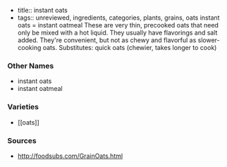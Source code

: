 - title:: instant oats
- tags:: unreviewed, ingredients, categories, plants, grains, oats
instant oats = instant oatmeal These are very thin, precooked oats that need only be mixed with a hot liquid. They usually have flavorings and salt added. They're convenient, but not as chewy and flavorful as slower-cooking oats. Substitutes: quick oats (chewier, takes longer to cook)

### Other Names

* instant oats
* instant oatmeal

### Varieties

* [[oats]]

### Sources
* http://foodsubs.com/GrainOats.html

